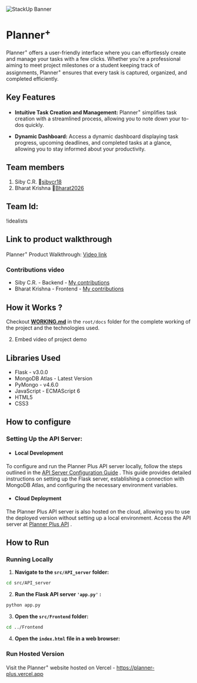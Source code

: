 ![StackUp Banner](https://tinkerhub.frappe.cloud/files/stackup%20banner.jpeg)

# Planner<sup>+</sup>

Planner<sup>+</sup> offers a user-friendly interface where you can effortlessly create and manage your tasks with a few clicks. Whether you're a professional aiming to meet project milestones or a student keeping track of assignments, Planner<sup>+</sup> ensures that every task is captured, organized, and completed efficiently.

## Key Features

*  **Intuitive Task Creation and Management:**
Planner<sup>+</sup> simplifies task creation with a streamlined process, allowing you to note down your to-dos quickly.

*  **Dynamic Dashboard:**
Access a dynamic dashboard displaying task progress, upcoming deadlines, and completed tasks at a glance, allowing you to stay informed about your productivity.


## Team members

1. Siby C.R. 🔗[sibycr18](https://github.com/sibycr18)
2. Bharat Krishna 🔗[Bharat2026](https://github.com/Bharat2026)


## Team Id:

!idealists


## Link to product walkthrough

Planner<sup>+</sup> Product Walkthrough: [Video link](https://youtu.be/hsQvLRrpYTQ)

### Contributions video
- Siby C.R. - Backend - [My contributions]()
- Bharat Krishna - Frontend - [My contributions]()

## How it Works ?

Checkout **[WORKING.md](docs/WORKING.md)** in the `root/docs` folder for the complete working of the project and the technologies used.

2. Embed video of project demo


## Libraries Used

- Flask - v3.0.0
- MongoDB Atlas - Latest Version
- PyMongo - v4.6.0
- JavaScript - ECMAScript 6
- HTML5
- CSS3


## How to configure

### Setting Up the API Server:

- #### Local Development
To configure and run the Planner Plus API server locally, follow the steps outlined in the [API Server Configuration Guide](/src/API_server/README.md) . This guide provides detailed instructions on setting up the Flask server, establishing a connection with MongoDB Atlas, and configuring the necessary environment variables.

- #### Cloud Deployment
The Planner Plus API server is also hosted on the cloud, allowing you to use the deployed version without setting up a local environment. Access the API server at [Planner Plus API](https://planner-plus-server-c35af645f504.herokuapp.com) .

## How to Run

### Running Locally
1.  **Navigate to the `src/API_server` folder:** 
 ```bash 
 cd src/API_server 
 ``` 
2.  **Run the Flask API server  `'app.py'` :**  
 ```bash 
python app.py 
```
3.  **Open the `src/Frontend` folder:**  
```bash 
cd ../Frontend 
```
4.  **Open the `index.html` file in a web browser:** 

### Run Hosted Version
Visit the Planner<sup>+</sup> website hosted on Vercel - https://planner-plus.vercel.app